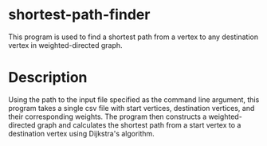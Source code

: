 # shortest-path-finder
This program is used to find a shortest path from a vertex to any destination vertex in weighted-directed graph.

# Description
Using the path to the input file specified as the command line argument, this program takes a single csv file with start vertices, destination vertices, and their corresponding weights. The program then constructs a weighted-directed graph and calculates the shortest path from a start vertex to a destination vertex using Dijkstra's algorithm. 

